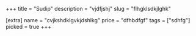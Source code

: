 +++
title = "Sudip"
description = "vjdfjshj"
slug = "flhgklsdkjlghk"

[extra]
name = "cvjkshdklgvkjdshlkg"
price = "dfhbdfgf"
tags = ["sdhfg"]
picked = true
+++
